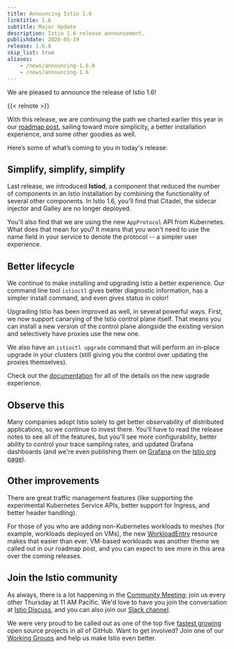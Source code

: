 ```yaml
---
title: Announcing Istio 1.6
linktitle: 1.6
subtitle: Major Update
description: Istio 1.6 release announcement.
publishdate: 2020-05-19
release: 1.6.0
skip_list: true
aliases:
    - /news/announcing-1.6.0
    - /news/announcing-1.6
---
```


We are pleased to announce the release of Istio 1.6!

{{< relnote >}}

With this release, we are continuing the path we charted earlier this year in
our [roadmap post](/blog/2020/tradewinds-2020/), sailing toward more
simplicity, a better installation experience, and some other goodies as well.

Here’s some of what’s coming to you in today's release:

## Simplify, simplify, simplify

Last release, we introduced **Istiod**, a component that reduced the number of
components in an Istio installation by combining the functionality of several
other components. In Istio 1.6, you'll find that Citadel, the sidecar
injector and Galley are no longer deployed.

You'll also find that we are using the new `AppProtocol` API from Kubernetes.
What does that mean for you? It means that you won't need to use the name
field in your service to denote the protocol -- a simpler user experience.

## Better lifecycle

We continue to make installing and upgrading Istio a better experience. Our
command line tool `istioctl` gives better diagnostic information, has a simpler
install command, and even gives status in color!

Upgrading Istio has been improved as well, in several powerful ways. First, we
now support canarying of the Istio control plane itself. That means you can
install a new version of the control plane alongside the existing version and
selectively have proxies use the new one.

We also have an `istioctl upgrade` command that will perform an in-place
upgrade in your clusters (still giving you the control over updating the proxies
themselves).

Check out the [documentation](/docs/setup/upgrade/) for all of the details on
the new upgrade experience.

## Observe this

Many companies adopt Istio solely to get better observability of distributed
applications, so we continue to invest there. You'll have to read the release
notes to see all of the features, but you'll see more configurability, better
ability to control your trace sampling rates, and updated Grafana dashboards
(and we're even publishing them on [Grafana](https://grafana.com) on the
[Istio org page](https://grafana.com/orgs/istio)).

## Other improvements

There are great traffic management features (like supporting the experimental
Kubernetes Service APIs, better support for Ingress, and better header
handling).

For those of you who are adding non-Kubernetes workloads to meshes (for
example, workloads deployed on VMs), the new
[WorkloadEntry](/docs/reference/config/networking/workload-entry/) resource
makes that easier than ever. VM-based workloads was another theme we called out
in our roadmap post, and you can expect to see more in this area over the
coming releases.

## Join the Istio community

As always, there is a lot happening in the
[Community Meeting](https://github.com/istio/community#community-meeting);
join us every other Thursday at 11 AM Pacific. We'd love to have you join the
conversation at [Istio Discuss](https://discuss.istio.io), and you can also join
our [Slack channel](https://istio.slack.com).

We were very proud to be called out as one of the top five
[fastest growing](https://octoverse.github.com/#top-and-trending-projects)
open source projects in all of GitHub. Want to get involved? Join one of our
[Working Groups](https://github.com/istio/community/blob/master/WORKING-GROUPS.md)
and help us make Istio even better.
